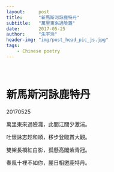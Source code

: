 ```yaml
---
layout:     post
title:      "新馬斯河詠鹿特丹"
subtitle:   "萬里東來過險灘"
date:       2017-05-25
author:     "朱宇浩"
header-img: "img/post_head_pic_js.jpg"
tags:
    - Chinese poetry
---
```


​
# 新馬斯河詠鹿特丹

20170525

萬里東來過險灘，此間江闊少激湍。

吐懷詠志趁和順，移步登臨賞大觀。

雙架長橋紅白影，孤懸高閣紫青冠。

春風十裡不如你，麗日相邀鹿特丹。


